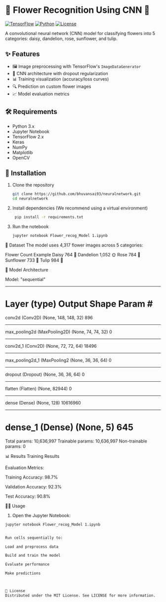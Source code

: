 # 🌸 Flower Recognition Using CNN 🌼

[![TensorFlow](https://img.shields.io/badge/TensorFlow-2.x-orange)](https://www.tensorflow.org/)
[![Python](https://img.shields.io/badge/Python-3.x-blue)](https://www.python.org/)
[![License](https://img.shields.io/badge/License-MIT-green)](LICENSE)

A convolutional neural network (CNN) model for classifying flowers into 5 categories: daisy, dandelion, rose, sunflower, and tulip.


## ✨ Features

- 🖼️ Image preprocessing with TensorFlow's `ImageDataGenerator`
- 🧠 CNN architecture with dropout regularization
- 📊 Training visualization (accuracy/loss curves)
- 🔍 Prediction on custom flower images
- 📈 Model evaluation metrics

## 🛠️ Requirements

- Python 3.x
- Jupyter Notebook
- TensorFlow 2.x
- Keras
- NumPy
- Matplotlib
- OpenCV

## 🚀 Installation

1. Clone the repository  
   ```bash
   git clone https://github.com/bhuvansai93/neuralnetwork.git
   cd neuralnetwork

2. Install dependencies
  (We recommend using a virtual environment)
   ```bash
    pip install -r requirements.txt
3. Run the notebook
    ```bash
    jupyter notebook Flower_recog_Model 1.ipynb


📁 Dataset
The model uses 4,317 flower images across 5 categories:

Flower	Count	Example
Daisy	764	🌼
Dandelion	1,052	🌞
Rose	784	🌹
Sunflower	733	🌻
Tulip	984	🌷


🧮 Model Architecture

Model: "sequential"
_________________________________________________________________
Layer (type)                 Output Shape              Param #   
=================================================================
conv2d (Conv2D)              (None, 148, 148, 32)      896       
_________________________________________________________________
max_pooling2d (MaxPooling2D) (None, 74, 74, 32)        0         
_________________________________________________________________
conv2d_1 (Conv2D)            (None, 72, 72, 64)        18496     
_________________________________________________________________
max_pooling2d_1 (MaxPooling2 (None, 36, 36, 64)        0         
_________________________________________________________________
dropout (Dropout)            (None, 36, 36, 64)        0         
_________________________________________________________________
flatten (Flatten)            (None, 82944)             0         
_________________________________________________________________
dense (Dense)                (None, 128)               10616960  
_________________________________________________________________
dense_1 (Dense)              (None, 5)                 645       
=================================================================
Total params: 10,636,997
Trainable params: 10,636,997
Non-trainable params: 0



📊 Results
Training Results

Evaluation Metrics:

Training Accuracy: 98.7%

Validation Accuracy: 92.3%

Test Accuracy: 90.8%



🏃‍♂️ Usage
1. Open the Jupyter Notebook:
```bash
jupyter notebook Flower_recog_Model 1.ipynb


Run cells sequentially to:

Load and preprocess data

Build and train the model

Evaluate performance

Make predictions



📜 License
Distributed under the MIT License. See LICENSE for more information.
